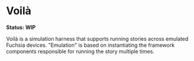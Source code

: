 # Voilà

**Status: WIP**

Voilà is a simulation harness that supports running stories across emulated
Fuchsia devices. "Emulation" is based on instantiating the framework components
responsible for running the story multiple times.
